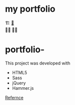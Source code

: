 # my portfolio 

🏗️   [👷](https://vasanthabalaji01.github.io/portfolio-/)<br>
🚧🚧    🚧🚧
# portfolio-

This project was developed with 
- HTML5
- Sass 
- jQuery 
- Hammer.js

<a href="https://github.com/BuckyMaler">Refernce</a>
